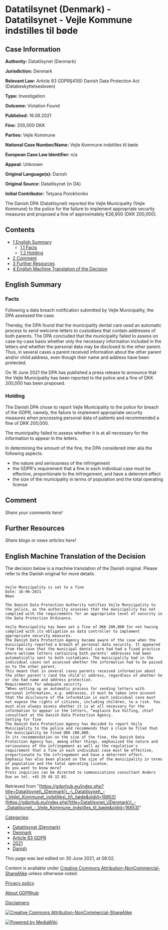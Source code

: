 # Datatilsynet (Denmark) - Datatilsynet - Vejle Kommune indstilles til bøde

## Case Information

**Authority:** Datatilsynet (Denmark)

**Jurisdiction:** Denmark

**Relevant Law:** Article 83 GDPR§41(6) Danish Data Protection Act (Databeskyttelsesloven)

**Type:** Investigation

**Outcome:** Violation Found

**Published:** 16.06.2021

**Fine:** 200,000 DKK

**Parties:** Vejle Kommune

**National Case Number/Name:** Vejle Kommune indstilles til bøde

**European Case Law Identifier:** n/a

**Appeal:** Unknown

**Original Language(s):** Danish

**Original Source:** Datatilsynet (in DA)

**Initial Contributor:** Tetyana Porokhonko

The Danish DPA (Datatilsynet) reported the Vejle Municipality (Vejle Kommune) to the police for the failure to implement appropriate security measures and proposed a fine of approximately €26,900 (DKK 200,000).

## Contents

*   [1 English Summary](#English_Summary)
    *   [1.1 Facts](#Facts)
    *   [1.2 Holding](#Holding)
*   [2 Comment](#Comment)
*   [3 Further Resources](#Further_Resources)
*   [4 English Machine Translation of the Decision](#English_Machine_Translation_of_the_Decision)

## English Summary

### Facts

Following a data breach notification submitted by Vejle Municipality, the DPA assessed the case.

Thereby, the DPA found that the municipality dental care used an automatic process to send welcome letters to custodians that contain addresses of both parents. The DPA concluded that the municipality failed to assess on case-by-case basis whether only the necessary information included in the letters and whether the personal data may be disclosed to the other parent. Thus, in several cases a parent received information about the other parent and/or child address, even though their name and address have been protected.

On 16 June 2021 the DPA has published a press release to announce that the Vejle Municipality has been reported to the police and a fine of DKK 200,000 has been proposed.

### Holding

The Danish DPA chose to report Vejle Municipality to the police for breach of the GDPR, namely, the failure to implement appropriate security measures when processing personal data of patients and recommended a fine of DKK 200,000.

The municipality failed to assess whether it is at all necessary for the information to appear in the letters.

In determining the amount of the fine, the DPA considered inter alia the following aspects:

*   the nature and seriousness of the infringement
*   the GDPR's requirement that a fine in each individual case must be effective, proportionate to the infringement, and have a deterrent effect
*   the size of the municipality in terms of population and the total operating license

## Comment

_Share your comments here!_

## Further Resources

_Share blogs or news articles here!_

## English Machine Translation of the Decision

The decision below is a machine translation of the Danish original. Please refer to the Danish original for more details.

```

Vejle Municipality is set to a fine
Date: 16-06-2021
News

The Danish Data Protection Authority notifies Vejle Municipality to the police, as the authority assesses that the municipality has not complied with the requirements for an appropriate level of security in the Data Protection Ordinance.

Vejle Municipality has been set a fine of DKK 200,000 for not having complied with its obligation as data controller to implement appropriate security measures.
The Danish Data Protection Agency became aware of the case when the municipality reported a breach of personal data security. It appeared from the case that the municipal dental care had had a fixed practice where welcome letters containing both parents' addresses had been automatically sent to both custodians. The municipality had in the individual cases not assessed whether the information had to be passed on to the other parent.
This meant that in several cases parents received information about the other parent's (and the child's) address, regardless of whether he or she had name and address protection.
Requirements for adequate security
“When setting up an automatic process for sending letters with personal information, e.g. addresses, it must be taken into account that the disclosure of the information in each individual case must not expose the rights of citizens, including children, to a risk. You must also always assess whether it is at all necessary for the information to appear in the letters, ”explains Eva Volfing, chief consultant at the Danish Data Protection Agency.
Setting for fine
The Danish Data Protection Agency has decided to report Vejle Municipality to the police and recommends that a claim be filed that the municipality be fined DKK 200,000.
In its recommendation on the size of the fine, the Danish Data Protection Agency has, among other things, emphasized the nature and seriousness of the infringement as well as the regulation's requirement that a fine in each individual case must be effective, proportionate to the infringement and have a deterrent effect. Emphasis has also been placed on the size of the municipality in terms of population and the total operating license.
Do you want to know more?
Press inquiries can be directed to communications consultant Anders Due on tel. +45 29 49 32 83.

```

Retrieved from "[https://gdprhub.eu/index.php?title=Datatilsynet\_(Denmark)\_-\_Datatilsynet\_-\_Vejle\_Kommune\_indstilles\_til\_bøde&oldid=16853](https://gdprhub.eu/index.php?title=Datatilsynet_\(Denmark\)_-_Datatilsynet_-_Vejle_Kommune_indstilles_til_bøde&oldid=16853)"

[Categories](/index.php?title=Special:Categories "Special:Categories"):

*   [Datatilsynet (Denmark)](/index.php?title=Category:Datatilsynet_\(Denmark\) "Category:Datatilsynet (Denmark)")
*   [Denmark](/index.php?title=Category:Denmark "Category:Denmark")
*   [Article 83 GDPR](/index.php?title=Category:Article_83_GDPR "Category:Article 83 GDPR")
*   [2021](/index.php?title=Category:2021 "Category:2021")
*   [Danish](/index.php?title=Category:Danish "Category:Danish")

This page was last edited on 30 June 2021, at 08:02.

Content is available under [Creative Commons Attribution-NonCommercial-ShareAlike](https://creativecommons.org/licenses/by-nc-sa/4.0/) unless otherwise noted.

[Privacy policy](/index.php?title=GDPRhub:Privacy_policy)

[About GDPRhub](/index.php?title=GDPRhub:About)

[Disclaimers](/index.php?title=GDPRhub:General_disclaimer)

[![Creative Commons Attribution-NonCommercial-ShareAlike](/resources/assets/licenses/cc-by-nc-sa.png)](https://creativecommons.org/licenses/by-nc-sa/4.0/)

[![Powered by MediaWiki](/resources/assets/poweredby_mediawiki_88x31.png)](https://www.mediawiki.org/)